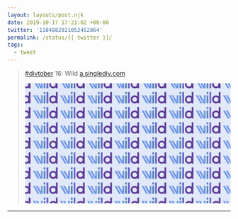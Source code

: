 ```yaml
---
layout: layouts/post.njk
date: 2019-10-17 17:21:02 +00:00
twitter: '1184882021052452864'
permalink: /status/{{ twitter }}/
tags: 
  - tweet
---
```


> [#divtober](https://twitter.com/hashtag/divtober) 16: Wild [a.singlediv.com](https://a.singlediv.com) 
> 
> ![A repeating pattern that says “wild“ in blue and purple letters.](/img/1184882021052452864-EHGL6pNUEAAkTPF.png)

---
